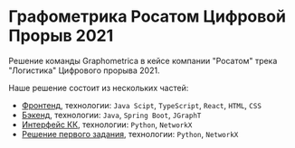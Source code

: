 # Графометрика Роcатом Цифровой Прорыв 2021
Решение команды Graphometrica в кейсе компании "Росатом" трека "Логистика" Цифрового прорыва 2021.

Наше решение состоит из нескольких частей:
- [Фронтенд](https://github.com/graphometrica/graphometrica_rosatom_2021_front/tree/master/), технологии: `Java Scipt`, `TypeScript`, `React`, `HTML`, `CSS`
- [Бэкенд](https://github.com/graphometrica/graphometrica_rosatom_2021_backend/tree/master/), технологии: `Java`, `Spring Boot`, `JGraphT`
- [Интерфейс КК](https://github.com/graphometrica/graphometrica_rosatom_2021_python/tree/master/solution/service), технологии: `Python`, `NetworkX`
- [Решение первого задания](https://github.com/graphometrica/graphometrica_rosatom_2021_python/tree/master/solve5tsp.py), технологии: `Python`, `NetworkX`
